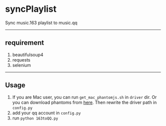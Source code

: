 # syncPlaylist
Sync music.163 playlist to music.qq

---------------
## requirement
1. beautifulsoup4
2. requests
3. selenium

---------------
## Usage
1. If you are Mac user, you can run `get_mac_phantomjs.sh` in `driver` dir. Or you can download phantoms from [here](http://phantomjs.org/download.html). Then rewrite the driver path in `config.py`
2. add your qq account in `config.py`
3. run `python 163toQQ.py`
